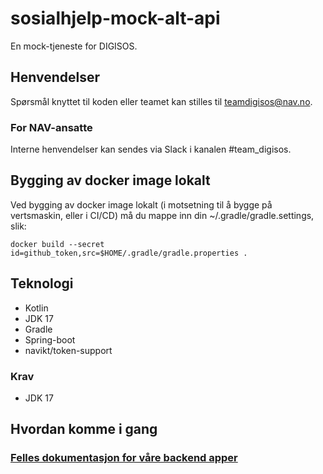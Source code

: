# sosialhjelp-mock-alt-api
En mock-tjeneste for DIGISOS.

## Henvendelser
Spørsmål knyttet til koden eller teamet kan stilles til teamdigisos@nav.no.

### For NAV-ansatte
Interne henvendelser kan sendes via Slack i kanalen #team_digisos.

## Bygging av docker image lokalt

Ved bygging av docker image lokalt (i motsetning til å bygge på vertsmaskin, eller i CI/CD) må du mappe inn din ~/.gradle/gradle.settings, slik:

```docker build --secret id=github_token,src=$HOME/.gradle/gradle.properties .```

## Teknologi
* Kotlin
* JDK 17
* Gradle
* Spring-boot
* navikt/token-support

### Krav
- JDK 17

## Hvordan komme i gang
### [Felles dokumentasjon for våre backend apper](https://teamdigisos.intern.nav.no/docs/utviklerdokumentasjon/kom%20igang%20med%20utvikling#backend-gradle)
